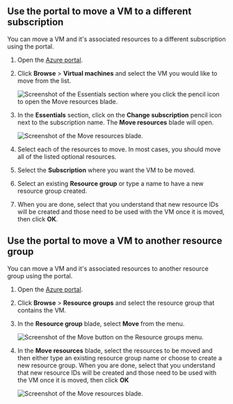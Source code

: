 

## Use the portal to move a VM to a different subscription

You can move a VM and it's associated resources to a different subscription using the portal.

1. Open the [Azure portal](https://portal.azure.cn).
2. Click **Browse** > **Virtual machines** and select the VM you would like to move from the list.
	
	![Screenshot of the Essentials section where you click the pencil icon to open the Move resources blade.](./media/virtual-machines-common-move-vm/move-button.png)
	
3. In the **Essentials** section, click on the **Change subscription** pencil icon next to the subscription name. The **Move resources** blade will open.
	
	![Screenshot of the Move resources blade.](./media/virtual-machines-common-move-vm/move.png)
	
4. Select each of the resources to move. In most cases, you should move all of the listed optional resources.
5. Select the **Subscription** where you want the VM to be moved.
6. Select an existing **Resource group** or type a name to have a new resource group created.
7. When you are done, select that you understand that new resource IDs will be created and those need to be used with the VM once it is moved, then click **OK**.

## Use the portal to move a VM to another resource group

You can move a VM and it's associated resources to another resource group using the portal.

1. Open the [Azure portal](https://portal.azure.cn).
2. Click **Browse** > **Resource groups** and select the resource group that contains the VM.
3. In the **Resource group** blade, select **Move** from the menu.
	
	![Screenshot of the Move button on the Resource groups menu.](./media/virtual-machines-common-move-vm/move-rg.png)
	
3. In the **Move resources** blade, select the resources to be moved and then either type an existing resource group name or choose to create a new resource group. When you are done, select that you understand that new resource IDs will be created and those need to be used with the VM once it is moved, then click **OK**
	
	![Screenshot of the Move resources blade.](./media/virtual-machines-common-move-vm/move-rg-list.png)




